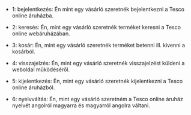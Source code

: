 
- 1: bejelentkezés: Én mint egy vásárló szeretnék bejelentkezni a Tesco online áruházba.

- 2: keresés: Én, mint egy vásárló szeretnék terméket keresni a Tesco online webáruházában.

- 3: kosár: Én, mint egy vásárló szeretnék terméket betenni ill. kivenni a kosárból.

- 4: visszajelzés: Én, mint egy vásárló szeretnék visszajelzést küldeni a weboldal működéséről.

- 5: kijelentkezés: Én, mint egy vásárló szeretnék kijelentkezni a Tesco online áruházból.

- 6: nyelvváltás: Én, mint egy vásárló szeretném a Tesco online áruház nyelvét angolról magyarra és magyarról angolra váltani.

